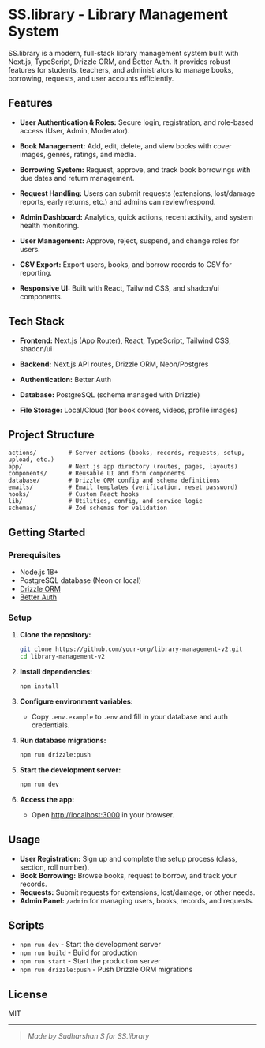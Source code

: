 # SS.library - Library Management System

SS.library is a modern, full-stack library management system built with Next.js, TypeScript, Drizzle ORM, and Better Auth. It provides robust features for students, teachers, and administrators to manage books, borrowing, requests, and user accounts efficiently.

## Features

- **User Authentication & Roles:** Secure login, registration, and role-based access (User, Admin, Moderator).

- **Book Management:** Add, edit, delete, and view books with cover images, genres, ratings, and media.

- **Borrowing System:** Request, approve, and track book borrowings with due dates and return management.

- **Request Handling:** Users can submit requests (extensions, lost/damage reports, early returns, etc.) and admins can review/respond.

- **Admin Dashboard:** Analytics, quick actions, recent activity, and system health monitoring.

- **User Management:** Approve, reject, suspend, and change roles for users.

- **CSV Export:** Export users, books, and borrow records to CSV for reporting.

- **Responsive UI:** Built with React, Tailwind CSS, and shadcn/ui components.

## Tech Stack

- **Frontend:** Next.js (App Router), React, TypeScript, Tailwind CSS, shadcn/ui

- **Backend:** Next.js API routes, Drizzle ORM, Neon/Postgres

- **Authentication:** Better Auth

- **Database:** PostgreSQL (schema managed with Drizzle)

- **File Storage:** Local/Cloud (for book covers, videos, profile images)

## Project Structure

```
actions/         # Server actions (books, records, requests, setup, upload, etc.)
app/             # Next.js app directory (routes, pages, layouts)
components/      # Reusable UI and form components
database/        # Drizzle ORM config and schema definitions
emails/          # Email templates (verification, reset password)
hooks/           # Custom React hooks
lib/             # Utilities, config, and service logic
schemas/         # Zod schemas for validation
```

## Getting Started

### Prerequisites

- Node.js 18+
- PostgreSQL database (Neon or local)
- [Drizzle ORM](https://orm.drizzle.team/)
- [Better Auth](https://github.com/Better-Auth)

### Setup

1. **Clone the repository:**

   ```sh
   git clone https://github.com/your-org/library-management-v2.git
   cd library-management-v2
   ```

2. **Install dependencies:**

   ```sh
   npm install
   ```

3. **Configure environment variables:**

   - Copy `.env.example` to `.env` and fill in your database and auth credentials.

4. **Run database migrations:**

   ```sh
   npm run drizzle:push
   ```

5. **Start the development server:**

   ```sh
   npm run dev
   ```

6. **Access the app:**
   - Open [http://localhost:3000](http://localhost:3000) in your browser.

## Usage

- **User Registration:** Sign up and complete the setup process (class, section, roll number).
- **Book Borrowing:** Browse books, request to borrow, and track your records.
- **Requests:** Submit requests for extensions, lost/damage, or other needs.
- **Admin Panel:** `/admin` for managing users, books, records, and requests.

## Scripts

- `npm run dev` - Start the development server
- `npm run build` - Build for production
- `npm run start` - Start the production server
- `npm run drizzle:push` - Push Drizzle ORM migrations

## License

MIT

---

> _Made by Sudharshan S for SS.library_
